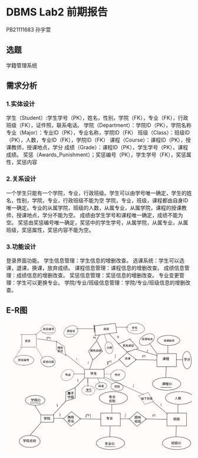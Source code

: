 # DBMS Lab2 前期报告

PB21111683 孙宇萱

## 选题
学籍管理系统

## 需求分析
### 1.实体设计
学生（Student）:学生学号（PK），姓名，性别，学院（FK），专业（FK），行政班级（FK），证件照，联系电话。
学院（Department）：学院ID（PK），学院名称
专业（Major）：专业ID（PK），专业名称，学院ID（FK）
班级（Class）：班级ID（PK），人数，专业ID（FK），学院ID（FK）
课程（Course）：课程ID（PK），授课教师，授课地点，学分
成绩（Grade）：课程ID（PK），学生学号（PK），课程成绩。
奖惩（Awards_Punishment）；奖惩编号（PK），学生学号（FK），奖惩属性，奖惩内容

### 2.关系设计
一个学生只能有一个学院，专业，行政班级。学生可以由学号唯一确定，学生的姓名，性别，学院，专业，行政班级不能为空
学院，专业，班级，课程都由自身ID唯一确定。专业的从属学院，班级的人数，从属专业，从属学院，课程的授课教师，授课地点，学分不能为空。
成绩由学生学号和课程唯一确定，成绩不能为空。
奖惩由奖惩编号唯一确定，奖惩中的学生学号，从属学院，从属专业，从属班级，奖惩属性，奖惩内容不能为空。

### 3.功能设计
登录界面功能。
学生信息管理：学生信息的增删改查。
选课系统：学生可以选课，退课，换课，放弃成绩。
课程信息管理：课程信息的增删改查。
成绩信息管理：成绩信息的增删改查。
奖惩信息管理：奖惩信息的增删改查。
专业变更管理：学生可以更换专业。
学院/专业/班级信息管理：学院/专业/班级信息的增删改查。

## E-R图
![alt text](E-R.png)

